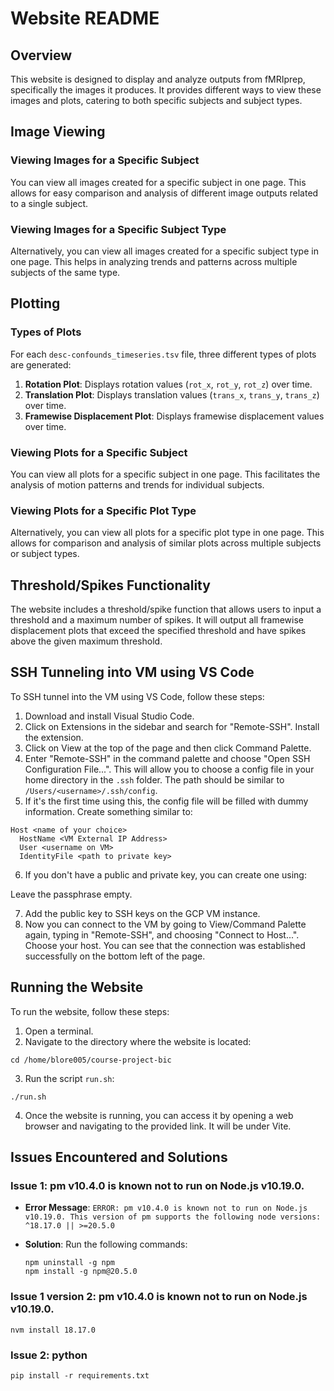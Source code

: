 # Website README

## Overview

This website is designed to display and analyze outputs from fMRIprep, specifically the images it produces. It provides different ways to view these images and plots, catering to both specific subjects and subject types.

## Image Viewing

### Viewing Images for a Specific Subject

You can view all images created for a specific subject in one page. This allows for easy comparison and analysis of different image outputs related to a single subject.

### Viewing Images for a Specific Subject Type


Alternatively, you can view all images created for a specific subject type in one page. This helps in analyzing trends and patterns across multiple subjects of the same type.

## Plotting

### Types of Plots

For each `desc-confounds_timeseries.tsv` file, three different types of plots are generated:

1. **Rotation Plot**: Displays rotation values (`rot_x`, `rot_y`, `rot_z`) over time.
2. **Translation Plot**: Displays translation values (`trans_x`, `trans_y`, `trans_z`) over time.
3. **Framewise Displacement Plot**: Displays framewise displacement values over time.

### Viewing Plots for a Specific Subject

You can view all plots for a specific subject in one page. This facilitates the analysis of motion patterns and trends for individual subjects.

### Viewing Plots for a Specific Plot Type

Alternatively, you can view all plots for a specific plot type in one page. This allows for comparison and analysis of similar plots across multiple subjects or subject types.

## Threshold/Spikes Functionality

The website includes a threshold/spike function that allows users to input a threshold and a maximum number of spikes. It will output all framewise displacement plots that exceed the specified threshold and have spikes above the given maximum threshold.

## SSH Tunneling into VM using VS Code

To SSH tunnel into the VM using VS Code, follow these steps:

1. Download and install Visual Studio Code.
2. Click on Extensions in the sidebar and search for "Remote-SSH". Install the extension.
3. Click on View at the top of the page and then click Command Palette.
4. Enter "Remote-SSH" in the command palette and choose "Open SSH Configuration File...". This will allow you to choose a config file in your home directory in the `.ssh` folder. The path should be similar to `/Users/<username>/.ssh/config`.
5. If it's the first time using this, the config file will be filled with dummy information. Create something similar to:

```
Host <name of your choice>
  HostName <VM External IP Address>
  User <username on VM>
  IdentityFile <path to private key>
```
6. If you don't have a public and private key, you can create one using:

Leave the passphrase empty.


7. Add the public key to SSH keys on the GCP VM instance.
8. Now you can connect to the VM by going to View/Command Palette again, typing in "Remote-SSH", and choosing "Connect to Host...". Choose your host. You can see that the connection was established successfully on the bottom left of the page.

## Running the Website

To run the website, follow these steps:

1. Open a terminal.
2. Navigate to the directory where the website is located:

```
cd /home/blore005/course-project-bic
```
3. Run the script `run.sh`:
```
./run.sh
```
4. Once the website is running, you can access it by opening a web browser and navigating to the provided link. It will be under Vite.

## Issues Encountered and Solutions

### Issue 1: pm v10.4.0 is known not to run on Node.js v10.19.0.

- **Error Message**: `ERROR: pm v10.4.0 is known not to run on Node.js v10.19.0. This version of pm supports the following node versions: ^18.17.0 || >=20.5.0`
- **Solution**: Run the following commands:

  ```
  npm uninstall -g npm
  npm install -g npm@20.5.0
  ```

### Issue 1 version 2: pm v10.4.0 is known not to run on Node.js v10.19.0.

  ```
  nvm install 18.17.0
  ```

### Issue 2: python
  ```
  pip install -r requirements.txt
  ```



